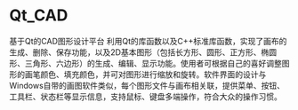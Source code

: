 # Qt_CAD
基于Qt的CAD图形设计平台
利用Qt的库函数以及C++标准库函数，实现了画布的生成、删除、保存功能，以及2D基本图形（包括长方形、圆形、正方形、椭圆形、三角形、六边形）的生成、编辑、显示功能。使用者可根据自己的喜好调整图形的画笔颜色、填充颜色，并可对图形进行缩放和旋转。软件界面的设计与Windows自带的画图软件类似，每个图形文件与画布相关联，提供菜单、按钮、工具栏、状态栏等显示信息，支持鼠标、键盘多端操作，符合大众的操作习惯。
